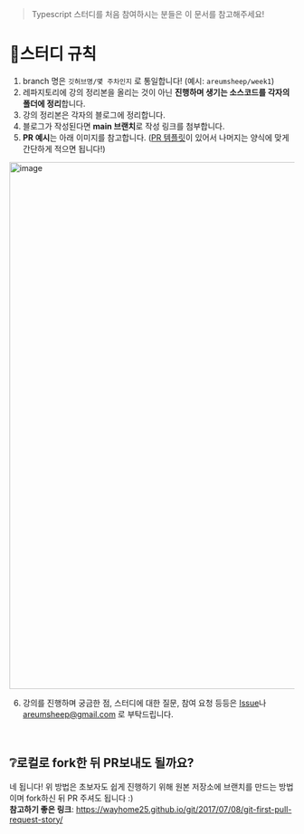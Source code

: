 > Typescript 스터디를 처음 참여하시는 분들은 이 문서를 참고해주세요!

# 🥳스터디 규칙
1. branch 명은 `깃허브명/몇 주차인지` 로 통일합니다! (예시: `areumsheep/week1`)
2. 레파지토리에 강의 정리본을 올리는 것이 아닌 **진행하며 생기는 소스코드를 각자의 폴더에 정리**합니다.
3. 강의 정리본은 각자의 블로그에 정리합니다.
4. 블로그가 작성된다면 **main 브랜치**로 작성 링크를 첨부합니다.
5. **PR 예시**는 아래 이미지를 참고합니다. ([PR 템플릿](https://github.com/Mirim-Study/Typescript/blob/main/.github/PULL_REQUEST_TEMPLATE.md)이 있어서 나머지는 양식에 맞게 간단하게 적으면 됩니다!)
<img width="931" alt="image" src="https://user-images.githubusercontent.com/48716298/165652769-2ed363da-6659-4d30-8221-da6a8efd189f.png">

6. 강의를 진행하며 궁금한 점, 스터디에 대한 질문, 참여 요청 등등은 [Issue](https://github.com/Mirim-Study/Typescript/issues)나 areumsheep@gmail.com 로 부탁드립니다.
<br/>

## ❔로컬로 fork한 뒤 PR보내도 될까요?
네 됩니다! 위 방법은 초보자도 쉽게 진행하기 위해 원본 저장소에 브랜치를 만드는 방법이며 fork하신 뒤 PR 주셔도 됩니다 :)   
**참고하기 좋은 링크**: https://wayhome25.github.io/git/2017/07/08/git-first-pull-request-story/
